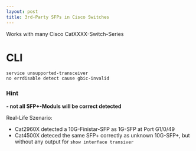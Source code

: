 ```yaml
---
layout: post
title: 3rd-Party SFPs in Cisco Switches
---
```


Works with many Cisco CatXXXX-Switch-Series

# CLI

    service unsupported-transceiver
    no errdisable detect cause gbic-invalid

### Hint 

**- not all SFP+-Moduls will be correct detected** 

Real-Life Szenario:

- Cat2960X detected a 10G-Finistar-SFP as 1G-SFP at Port G1/0/49
- Cat4500X deteced the same SFP+ correctly as unknown 10G-SFP+, but without any output for `show interface transiver`


